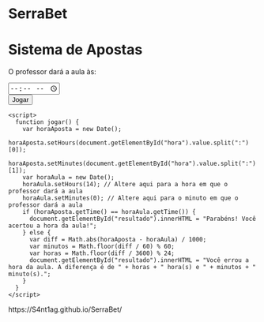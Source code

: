# SerraBet
<!DOCTYPE html>
<html>
  <head>
    <meta charset="UTF-8">
    <title>Sistema de Apostas</title>
  </head>
  <body>
    <h1>Sistema de Apostas</h1>
    <p>O professor dará a aula às:</p>
    <input type="time" id="hora" name="hora">
    <br>
    <button onclick="jogar()">Jogar</button>
    <br>
    <p id="resultado"></p>

    <script>
      function jogar() {
        var horaAposta = new Date();
        horaAposta.setHours(document.getElementById("hora").value.split(":")[0]);
        horaAposta.setMinutes(document.getElementById("hora").value.split(":")[1]);
        var horaAula = new Date();
        horaAula.setHours(14); // Altere aqui para a hora em que o professor dará a aula
        horaAula.setMinutes(0); // Altere aqui para o minuto em que o professor dará a aula
        if (horaAposta.getTime() == horaAula.getTime()) {
          document.getElementById("resultado").innerHTML = "Parabéns! Você acertou a hora da aula!";
        } else {
          var diff = Math.abs(horaAposta - horaAula) / 1000;
          var minutos = Math.floor(diff / 60) % 60;
          var horas = Math.floor(diff / 3600) % 24;
          document.getElementById("resultado").innerHTML = "Você errou a hora da aula. A diferença é de " + horas + " hora(s) e " + minutos + " minuto(s).";
        }
      }
    </script>
  </body>
</html>
https://S4nt1ag.github.io/SerraBet/
